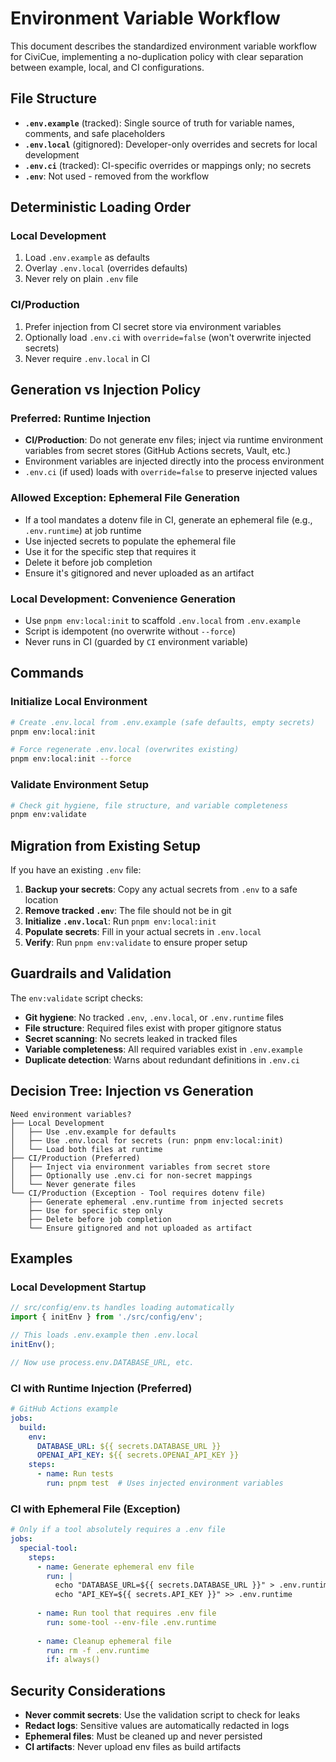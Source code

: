 # Environment Variable Workflow

This document describes the standardized environment variable workflow for CiviCue, implementing a no-duplication policy with clear separation between example, local, and CI configurations.

## File Structure

- **`.env.example`** (tracked): Single source of truth for variable names, comments, and safe placeholders
- **`.env.local`** (gitignored): Developer-only overrides and secrets for local development
- **`.env.ci`** (tracked): CI-specific overrides or mappings only; no secrets
- **`.env`**: Not used - removed from the workflow

## Deterministic Loading Order

### Local Development
1. Load `.env.example` as defaults
2. Overlay `.env.local` (overrides defaults)
3. Never rely on plain `.env` file

### CI/Production
1. Prefer injection from CI secret store via environment variables
2. Optionally load `.env.ci` with `override=false` (won't overwrite injected secrets)
3. Never require `.env.local` in CI

## Generation vs Injection Policy

### Preferred: Runtime Injection
- **CI/Production**: Do not generate env files; inject via runtime environment variables from secret stores (GitHub Actions secrets, Vault, etc.)
- Environment variables are injected directly into the process environment
- `.env.ci` (if used) loads with `override=false` to preserve injected values

### Allowed Exception: Ephemeral File Generation
- If a tool mandates a dotenv file in CI, generate an ephemeral file (e.g., `.env.runtime`) at job runtime
- Use injected secrets to populate the ephemeral file
- Use it for the specific step that requires it
- Delete it before job completion
- Ensure it's gitignored and never uploaded as an artifact

### Local Development: Convenience Generation
- Use `pnpm env:local:init` to scaffold `.env.local` from `.env.example`
- Script is idempotent (no overwrite without `--force`)
- Never runs in CI (guarded by `CI` environment variable)

## Commands

### Initialize Local Environment
```bash
# Create .env.local from .env.example (safe defaults, empty secrets)
pnpm env:local:init

# Force regenerate .env.local (overwrites existing)
pnpm env:local:init --force
```

### Validate Environment Setup
```bash
# Check git hygiene, file structure, and variable completeness
pnpm env:validate
```

## Migration from Existing Setup

If you have an existing `.env` file:

1. **Backup your secrets**: Copy any actual secrets from `.env` to a safe location
2. **Remove tracked `.env`**: The file should not be in git
3. **Initialize `.env.local`**: Run `pnpm env:local:init`
4. **Populate secrets**: Fill in your actual secrets in `.env.local`
5. **Verify**: Run `pnpm env:validate` to ensure proper setup

## Guardrails and Validation

The `env:validate` script checks:

- **Git hygiene**: No tracked `.env`, `.env.local`, or `.env.runtime` files
- **File structure**: Required files exist with proper gitignore status
- **Secret scanning**: No secrets leaked in tracked files
- **Variable completeness**: All required variables exist in `.env.example`
- **Duplicate detection**: Warns about redundant definitions in `.env.ci`

## Decision Tree: Injection vs Generation

```
Need environment variables?
├── Local Development
│   ├── Use .env.example for defaults
│   ├── Use .env.local for secrets (run: pnpm env:local:init)
│   └── Load both files at runtime
├── CI/Production (Preferred)
│   ├── Inject via environment variables from secret store
│   ├── Optionally use .env.ci for non-secret mappings
│   └── Never generate files
└── CI/Production (Exception - Tool requires dotenv file)
    ├── Generate ephemeral .env.runtime from injected secrets
    ├── Use for specific step only
    ├── Delete before job completion
    └── Ensure gitignored and not uploaded as artifact
```

## Examples

### Local Development Startup
```typescript
// src/config/env.ts handles loading automatically
import { initEnv } from './src/config/env';

// This loads .env.example then .env.local
initEnv();

// Now use process.env.DATABASE_URL, etc.
```

### CI with Runtime Injection (Preferred)
```yaml
# GitHub Actions example
jobs:
  build:
    env:
      DATABASE_URL: ${{ secrets.DATABASE_URL }}
      OPENAI_API_KEY: ${{ secrets.OPENAI_API_KEY }}
    steps:
      - name: Run tests
        run: pnpm test  # Uses injected environment variables
```

### CI with Ephemeral File (Exception)
```yaml
# Only if a tool absolutely requires a .env file
jobs:
  special-tool:
    steps:
      - name: Generate ephemeral env file
        run: |
          echo "DATABASE_URL=${{ secrets.DATABASE_URL }}" > .env.runtime
          echo "API_KEY=${{ secrets.API_KEY }}" >> .env.runtime
      
      - name: Run tool that requires .env file
        run: some-tool --env-file .env.runtime
      
      - name: Cleanup ephemeral file
        run: rm -f .env.runtime
        if: always()
```

## Security Considerations

- **Never commit secrets**: Use the validation script to check for leaks
- **Redact logs**: Sensitive values are automatically redacted in logs
- **Ephemeral files**: Must be cleaned up and never persisted
- **CI artifacts**: Never upload env files as build artifacts